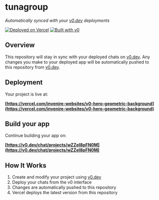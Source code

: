 # tunagroup

*Automatically synced with your [v0.dev](https://v0.dev) deployments*

[![Deployed on Vercel](https://img.shields.io/badge/Deployed%20on-Vercel-black?style=for-the-badge&logo=vercel)](https://vercel.com/invenire-websites/v0-hero-geometric-background)
[![Built with v0](https://img.shields.io/badge/Built%20with-v0.dev-black?style=for-the-badge)](https://v0.dev/chat/projects/wZZeI8pFN0M)

## Overview

This repository will stay in sync with your deployed chats on [v0.dev](https://v0.dev).
Any changes you make to your deployed app will be automatically pushed to this repository from [v0.dev](https://v0.dev).

## Deployment

Your project is live at:

**[https://vercel.com/invenire-websites/v0-hero-geometric-background](https://vercel.com/invenire-websites/v0-hero-geometric-background)**

## Build your app

Continue building your app on:

**[https://v0.dev/chat/projects/wZZeI8pFN0M](https://v0.dev/chat/projects/wZZeI8pFN0M)**

## How It Works

1. Create and modify your project using [v0.dev](https://v0.dev)
2. Deploy your chats from the v0 interface
3. Changes are automatically pushed to this repository
4. Vercel deploys the latest version from this repository